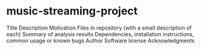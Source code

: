 # music-streaming-project

Title
Description
Motivation
Files in repository (with a small description of each)
Summary of analysis results
Dependencies, installation instructions, common usage or known bugs
Author
Software license
Acknowledgments
